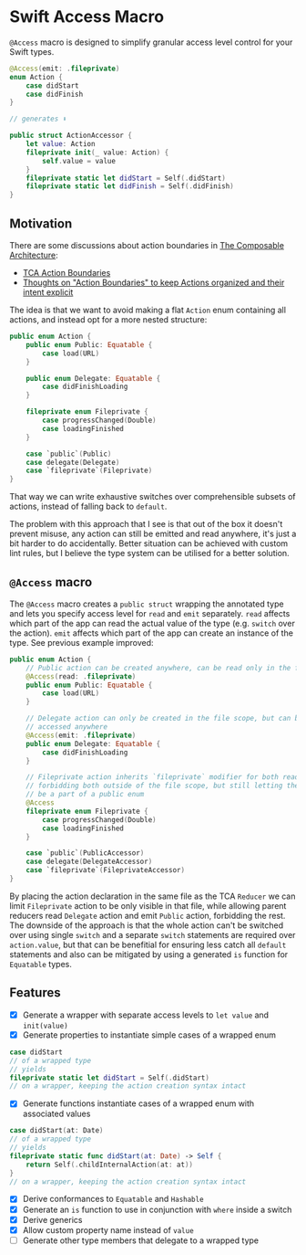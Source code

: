 # Swift Access Macro
`@Access` macro is designed to simplify granular access level control for your Swift types.
```swift
@Access(emit: .fileprivate)
enum Action {
    case didStart
    case didFinish
}

// generates ⬇️

public struct ActionAccessor {
    let value: Action
    fileprivate init(_ value: Action) {
        self.value = value
    }
    fileprivate static let didStart = Self(.didStart)
    fileprivate static let didFinish = Self(.didFinish)
}
```

## Motivation

There are some discussions about action boundaries in [The Composable Architecture](https://github.com/pointfreeco/swift-composable-architecture/tree/main):
* [TCA Action Boundaries](https://www.merowing.info/boundries-in-tca/)
* [Thoughts on "Action Boundaries" to keep Actions organized and their intent explicit](https://github.com/pointfreeco/swift-composable-architecture/discussions/1440)

The idea is that we want to avoid making a flat `Action` enum containing all actions, and instead opt for a more nested structure:

```swift
public enum Action {
    public enum Public: Equatable {
        case load(URL)
    }

    public enum Delegate: Equatable {
        case didFinishLoading
    }

    fileprivate enum Fileprivate {
        case progressChanged(Double)
        case loadingFinished
    }

    case `public`(Public)
    case delegate(Delegate)
    case `fileprivate`(Fileprivate)
}
```

That way we can write exhaustive switches over comprehensible subsets of actions, instead of falling back to `default`.

The problem with this approach that I see is that out of the box it doesn't prevent misuse, any action can still be emitted and read anywhere, it's just a bit harder to do accidentally. Better situation can be achieved with custom lint rules, but I believe the type system can be utilised for a better solution.

## `@Access` macro
The `@Access` macro creates a `public struct` wrapping the annotated type and lets you specify access level for `read` and `emit` separately. `read` affects which part of the app can read the actual value of the type (e.g. `switch` over the action). `emit` affects which part of the app can create an instance of the type. See previous example improved:
```swift
public enum Action {
    // Public action can be created anywhere, can be read only in the file scope
    @Access(read: .fileprivate)
    public enum Public: Equatable {
        case load(URL)
    }

    // Delegate action can only be created in the file scope, but can be 
    // accessed anywhere
    @Access(emit: .fileprivate)
    public enum Delegate: Equatable {
        case didFinishLoading
    }

    // Fileprivate action inherits `fileprivate` modifier for both reading and emitting,
    // forbidding both outside of the file scope, but still letting the action 
    // be a part of a public enum
    @Access
    fileprivate enum Fileprivate {
        case progressChanged(Double)
        case loadingFinished
    }

    case `public`(PublicAccessor)
    case delegate(DelegateAccessor)
    case `fileprivate`(FileprivateAccessor)
}
```
By placing the action declaration in the same file as the TCA `Reducer` we can limit `Fileprivate` action to be only visible in that file, 
while allowing parent reducers read `Delegate` action and emit `Public` action, forbidding the rest.
The downside of the approach is that the whole action can't be switched over using single `switch` and a separate `switch` statements are required over `action.value`, 
but that can be benefitial for ensuring less catch all `default` statements and also can be mitigated by using a generated `is` function for `Equatable` types.

## Features
- [X] Generate a wrapper with separate access levels to `let value` and `init(value)`
- [X] Generate properties to instantiate simple cases of a wrapped enum
```swift
case didStart
// of a wrapped type
// yields
fileprivate static let didStart = Self(.didStart)
// on a wrapper, keeping the action creation syntax intact
```
- [X] Generate functions instantiate cases of a wrapped enum with associated values
```swift
case didStart(at: Date)
// of a wrapped type
// yields
fileprivate static func didStart(at: Date) -> Self {
    return Self(.childInternalAction(at: at))
}
// on a wrapper, keeping the action creation syntax intact
```
- [X] Derive conformances to `Equatable` and `Hashable`
- [X] Generate an `is` function to use in conjunction with `where` inside a switch
- [X] Derive generics
- [X] Allow custom property name instead of `value`
- [ ] Generate other type members that delegate to a wrapped type
